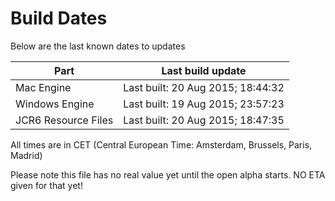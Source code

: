 # Build Dates

Below are the last known dates to updates

Part | Last build update
-----|-----
Mac Engine | Last built: 20 Aug 2015; 18:44:32
Windows Engine | Last built: 19 Aug 2015; 23:57:23
JCR6 Resource Files | Last built: 20 Aug 2015; 18:47:35
All times are in CET (Central European Time: Amsterdam, Brussels, Paris, Madrid)


Please note this file has no real value yet until the open alpha starts. NO ETA given for that yet!
